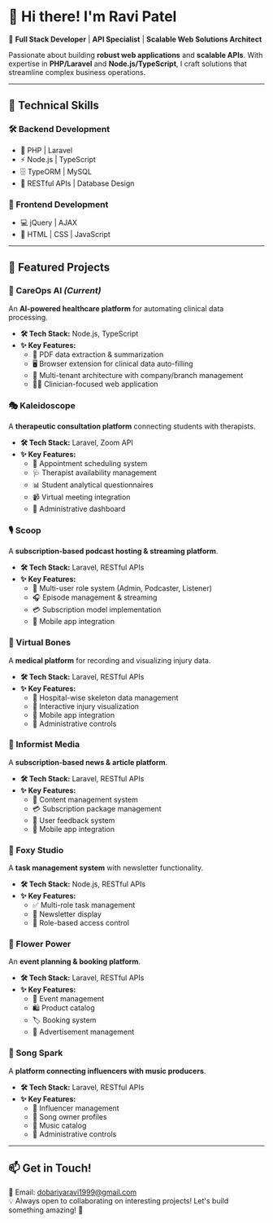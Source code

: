 
# 👋 Hi there! I'm **Ravi Patel**

🚀 **Full Stack Developer** | **API Specialist** | **Scalable Web Solutions Architect**

Passionate about building **robust web applications** and **scalable APIs**. With expertise in **PHP/Laravel** and **Node.js/TypeScript**, I craft solutions that streamline complex business operations.

---

## 💼 **Technical Skills**

### 🛠 Backend Development
- 🐘 PHP | Laravel
- ⚡ Node.js | TypeScript
- 🗄 TypeORM | MySQL
- 🔗 RESTful APIs | Database Design

### 🎨 Frontend Development
- 💻 jQuery | AJAX
- 🎨 HTML | CSS | JavaScript

---

## 🚀 **Featured Projects**

### 🏥 CareOps AI *(Current)*
An **AI-powered healthcare platform** for automating clinical data processing.
- **🛠 Tech Stack:** Node.js, TypeScript
- **✨ Key Features:**
  - 📄 PDF data extraction & summarization
  - 🖥 Browser extension for clinical data auto-filling
  - 🏢 Multi-tenant architecture with company/branch management
  - 👩‍⚕️ Clinician-focused web application

### 🎭 Kaleidoscope
A **therapeutic consultation platform** connecting students with therapists.
- **🛠 Tech Stack:** Laravel, Zoom API
- **✨ Key Features:**
  - 📅 Appointment scheduling system
  - 🩺 Therapist availability management
  - 📊 Student analytical questionnaires
  - 📹 Virtual meeting integration
  - 🔧 Administrative dashboard

### 🎙 Scoop
A **subscription-based podcast hosting & streaming platform**.
- **🛠 Tech Stack:** Laravel, RESTful APIs
- **✨ Key Features:**
  - 👥 Multi-user role system (Admin, Podcaster, Listener)
  - 🎧 Episode management & streaming
  - 💳 Subscription model implementation
  - 📱 Mobile app integration

### 🏥 Virtual Bones
A **medical platform** for recording and visualizing injury data.
- **🛠 Tech Stack:** Laravel, RESTful APIs
- **✨ Key Features:**
  - 🏥 Hospital-wise skeleton data management
  - 🔬 Interactive injury visualization
  - 📱 Mobile app integration
  - 🔧 Administrative controls

### 📰 Informist Media
A **subscription-based news & article platform**.
- **🛠 Tech Stack:** Laravel, RESTful APIs
- **✨ Key Features:**
  - 📝 Content management system
  - 💳 Subscription package management
  - 💬 User feedback system
  - 📱 Mobile app integration

### 🏢 Foxy Studio
A **task management system** with newsletter functionality.
- **🛠 Tech Stack:** Node.js, RESTful APIs
- **✨ Key Features:**
  - ✅ Multi-role task management
  - 📧 Newsletter display
  - 🔐 Role-based access control

### 🎉 Flower Power
An **event planning & booking platform**.
- **🛠 Tech Stack:** Laravel, RESTful APIs
- **✨ Key Features:**
  - 📆 Event management
  - 🛍 Product catalog
  - 🏷 Booking system
  - 📢 Advertisement management

### 🎵 Song Spark
A **platform connecting influencers with music producers**.
- **🛠 Tech Stack:** Laravel, RESTful APIs
- **✨ Key Features:**
  - 🌟 Influencer management
  - 🎼 Song owner profiles
  - 🎵 Music catalog
  - 🔧 Administrative controls

---

## 📫 **Get in Touch!**

📧 Email: [dobariyaravi1999@gmail.com](mailto:dobariyaravi1999@gmail.com)  
💡 Always open to collaborating on interesting projects! Let's build something amazing! 🚀

